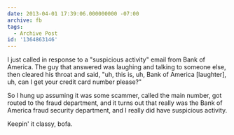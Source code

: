 ```yaml
---
date: 2013-04-01 17:39:06.000000000 -07:00
archive: fb
tags: 
  - Archive Post
id: '1364863146'
---
```


I just called in response to a "suspicious activity" email from Bank of America. The guy that answered was laughing and talking to someone else, then cleared his throat and said, "uh, this is, uh, Bank of America [laughter], uh, can I get your credit card number please?" 

So I hung up assuming it was some scammer, called the main number, got routed to the fraud department, and it turns out that really was the Bank of America fraud security department, and I really did have suspicious activity.

Keepin' it classy, bofa.
